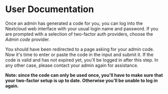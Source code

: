 # User Documentation

Once an admin has generated a code for you, you can log into the Nextcloud
web interface with your usual login name and password. If you are prompted with
a selection of two-factor auth providers, choose the *Admin code* provider.


You should have been redirected to a page asking for your admin code. Now it's time
to enter or paste the code in the input and submit it. If the code is valid and
has not expired yet, you'll be logged in after this step. In any other case,
please contact your admin again for assistance.


**Note: since the code can only be used once, you'll have to make sure that your
two-factor setup is up to date. Otherwise you'll be unable to log in again.**
